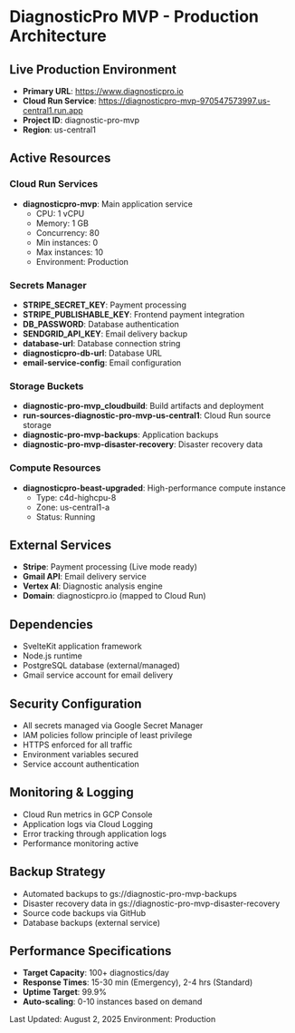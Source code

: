 # DiagnosticPro MVP - Production Architecture

## Live Production Environment
- **Primary URL**: https://www.diagnosticpro.io
- **Cloud Run Service**: https://diagnosticpro-mvp-970547573997.us-central1.run.app
- **Project ID**: diagnostic-pro-mvp
- **Region**: us-central1

## Active Resources
### Cloud Run Services
- **diagnosticpro-mvp**: Main application service
  - CPU: 1 vCPU
  - Memory: 1 GB
  - Concurrency: 80
  - Min instances: 0
  - Max instances: 10
  - Environment: Production

### Secrets Manager
- **STRIPE_SECRET_KEY**: Payment processing
- **STRIPE_PUBLISHABLE_KEY**: Frontend payment integration
- **DB_PASSWORD**: Database authentication
- **SENDGRID_API_KEY**: Email delivery backup
- **database-url**: Database connection string
- **diagnosticpro-db-url**: Database URL
- **email-service-config**: Email configuration

### Storage Buckets
- **diagnostic-pro-mvp_cloudbuild**: Build artifacts and deployment
- **run-sources-diagnostic-pro-mvp-us-central1**: Cloud Run source storage
- **diagnostic-pro-mvp-backups**: Application backups
- **diagnostic-pro-mvp-disaster-recovery**: Disaster recovery data

### Compute Resources
- **diagnosticpro-beast-upgraded**: High-performance compute instance
  - Type: c4d-highcpu-8
  - Zone: us-central1-a
  - Status: Running

## External Services
- **Stripe**: Payment processing (Live mode ready)
- **Gmail API**: Email delivery service
- **Vertex AI**: Diagnostic analysis engine
- **Domain**: diagnosticpro.io (mapped to Cloud Run)

## Dependencies
- SvelteKit application framework
- Node.js runtime
- PostgreSQL database (external/managed)
- Gmail service account for email delivery

## Security Configuration
- All secrets managed via Google Secret Manager
- IAM policies follow principle of least privilege
- HTTPS enforced for all traffic
- Environment variables secured
- Service account authentication

## Monitoring & Logging
- Cloud Run metrics in GCP Console
- Application logs via Cloud Logging
- Error tracking through application logs
- Performance monitoring active

## Backup Strategy
- Automated backups to gs://diagnostic-pro-mvp-backups
- Disaster recovery data in gs://diagnostic-pro-mvp-disaster-recovery
- Source code backups via GitHub
- Database backups (external service)

## Performance Specifications
- **Target Capacity**: 100+ diagnostics/day
- **Response Times**: 15-30 min (Emergency), 2-4 hrs (Standard)
- **Uptime Target**: 99.9%
- **Auto-scaling**: 0-10 instances based on demand

Last Updated: August 2, 2025
Environment: Production